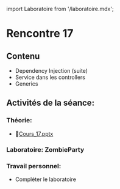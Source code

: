 import Laboratoire from '/laboratoire.mdx';

# Rencontre 17

## Contenu

- Dependency Injection (suite)
- Service dans les controllers
- Generics

## Activités de la séance: 

### Théorie:  
- 🔗[Cours_17.pptx](https://cegepedouardmontpetit.sharepoint.com/:p:/s/CMT420InformatiqueComitesCours-3W6/EYU2e7q6WD1KkENl26kfioQByfWrOk7hj1n9bsfcMUeygg?e=7bhmcZ)

### Laboratoire: ZombieParty 
<Laboratoire nom="10XX-S17_Lab1"/>

### Travail personnel:
- Compléter le laboratoire 
